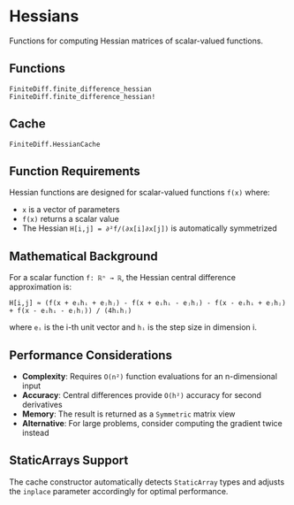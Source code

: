 # Hessians

Functions for computing Hessian matrices of scalar-valued functions.

## Functions

```@docs
FiniteDiff.finite_difference_hessian
FiniteDiff.finite_difference_hessian!
```

## Cache

```@docs
FiniteDiff.HessianCache
```

## Function Requirements

Hessian functions are designed for scalar-valued functions `f(x)` where:

- `x` is a vector of parameters
- `f(x)` returns a scalar value
- The Hessian `H[i,j] = ∂²f/(∂x[i]∂x[j])` is automatically symmetrized

## Mathematical Background

For a scalar function `f: ℝⁿ → ℝ`, the Hessian central difference approximation is:

```
H[i,j] ≈ (f(x + eᵢhᵢ + eⱼhⱼ) - f(x + eᵢhᵢ - eⱼhⱼ) - f(x - eᵢhᵢ + eⱼhⱼ) + f(x - eᵢhᵢ - eⱼhⱼ)) / (4hᵢhⱼ)
```

where `eᵢ` is the i-th unit vector and `hᵢ` is the step size in dimension i.

## Performance Considerations

- **Complexity**: Requires `O(n²)` function evaluations for an n-dimensional input
- **Accuracy**: Central differences provide `O(h²)` accuracy for second derivatives  
- **Memory**: The result is returned as a `Symmetric` matrix view
- **Alternative**: For large problems, consider computing the gradient twice instead

## StaticArrays Support

The cache constructor automatically detects `StaticArray` types and adjusts the `inplace` parameter accordingly for optimal performance.